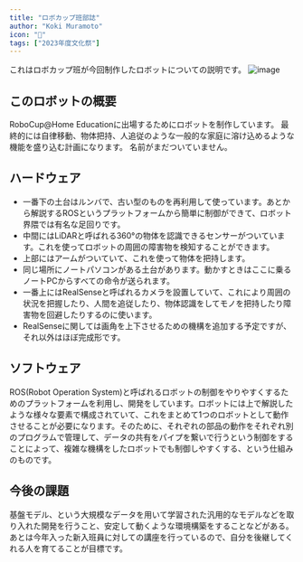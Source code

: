 ```yaml
---
title: "ロボカップ班部誌"
author: "Koki Muramoto"
icon: "🤖"
tags: ["2023年度文化祭"]
---
```


これはロボカップ班が今回制作したロボットについての説明です。
![image](/images/blog/robocup.png)

## このロボットの概要
RoboCup@Home Educationに出場するためにロボットを制作しています。
最終的には自律移動、物体把持、人追従のような一般的な家庭に溶け込めるような機能を盛り込む計画になります。
名前がまだついていません。

## ハードウェア
- 一番下の土台はルンバで、古い型のものを再利用して使っています。あとから解説するROSというプラットフォームから簡単に制御ができて、ロボット界隈では有名な足回りです。
- 中間にはLiDARと呼ばれる360°の物体を認識できるセンサーがついています。これを使ってロボットの周囲の障害物を検知することができます。
- 上部にはアームがついていて、これを使って物体を把持します。
- 同じ場所にノートパソコンがある土台があります。動かすときはここに乗るノートPCからすべての命令が送られます。
- 一番上にはRealSenseと呼ばれるカメラを設置していて、これにより周囲の状況を把握したり、人間を追従したり、物体認識をしてモノを把持したり障害物を回避したりするのに使います。
- RealSenseに関しては画角を上下させるための機構を追加する予定ですが、それ以外はほぼ完成形です。

## ソフトウェア
ROS(Robot Operation System)と呼ばれるロボットの制御をやりやすくするためのプラットフォームを利用し、開発をしています。ロボットには上で解説したような様々な要素で構成されていて、これをまとめて1つのロボットとして動作させることが必要になります。そのために、それぞれの部品の動作をそれぞれ別のプログラムで管理して、データの共有をパイプを繋いで行うという制御をすることによって、複雑な機構をしたロボットでも制御しやすくする、という仕組みのものです。

## 今後の課題
基盤モデル、という大規模なデータを用いて学習された汎用的なモデルなどを取り入れた開発を行うこと、安定して動くような環境構築をすることなどがある。
あとは今年入った新入班員に対しての講座を行っているので、自分を後継してくれる人を育てることが目標です。

